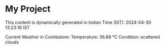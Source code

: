 # My Project

This content is dynamically generated in Indian Time (IST): 2024-04-30 13:23:16 IST


Current Weather in Coimbatore:
Temperature: 36.88 °C
Condition: scattered clouds
